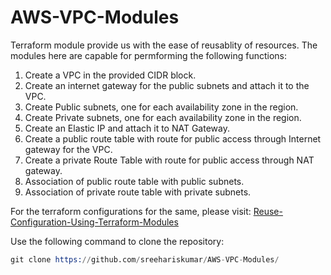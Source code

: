 # AWS-VPC-Modules

Terraform module provide us with the ease of reusablity of resources.
The modules here are capable for permforming the following functions:

1. Create a VPC in the provided CIDR block.
2. Create an internet gateway for the public subnets and attach it to the VPC.
3. Create Public subnets, one for each availability zone in the region.
4. Create Private subnets, one for each availability zone in the region.
5. Create an Elastic IP and attach it to NAT Gateway.
6. Create a public route table with route for public access through Internet gateway for the VPC.
7. Create a private Route Table with route for public access through NAT gateway.
8. Association of public route table with public subnets.
9. Association of private route table with private subnets.


For the terraform configurations for the same, please visit:
[Reuse-Configuration-Using-Terraform-Modules](https://github.com/sreehariskumar/Reuse-Configuration-Using-Terraform-Modules)


Use the following command to clone the repository:
```s
git clone https://github.com/sreehariskumar/AWS-VPC-Modules/
```
